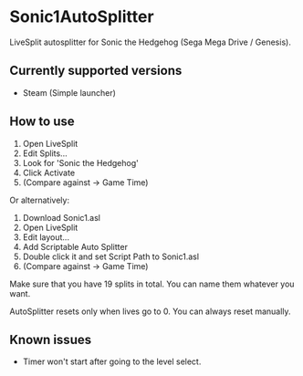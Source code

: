 # Sonic1AutoSplitter

LiveSplit autosplitter for Sonic the Hedgehog (Sega Mega Drive / Genesis).





## Currently supported versions
- Steam (Simple launcher)

## How to use

1. Open LiveSplit
2. Edit Splits...
3. Look for 'Sonic the Hedgehog'
4. Click Activate
5. (Compare against -> Game Time)

Or alternatively:

1. Download Sonic1.asl
2. Open LiveSplit
3. Edit layout...
4. Add Scriptable Auto Splitter
5. Double click it and set Script Path to Sonic1.asl
6. (Compare against -> Game Time)

Make sure that you have 19 splits in total. You can name them whatever you want.

AutoSplitter resets only when lives go to 0. You can always reset manually.

## Known issues

- Timer won't start after going to the level select.
